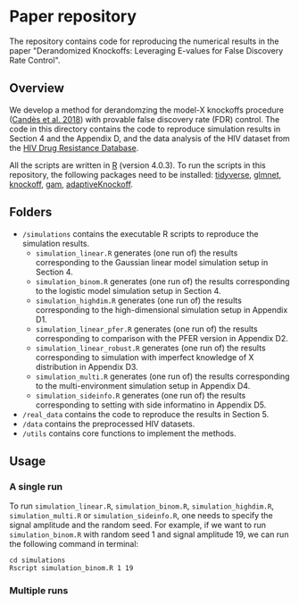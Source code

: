 # Paper repository
The repository contains code for reproducing the numerical results in the paper "Derandomized Knockoffs: Leveraging E-values for False Discovery Rate Control".

## Overview
We develop a method for derandomzing the model-X knockoffs procedure 
([Candès et al. 2018](https://candes.su.domains/publications/downloads/MX_Knockoffs.pdf))
with provable false discovery rate (FDR) control. The code in this directory 
contains the code to reproduce simulation results in Section 4 and the Appendix D,
and the data analysis of the HIV dataset from the 
[HIV Drug Resistance Database](https://hivdb.stanford.edu/download/GenoPhenoDatasets/PI_DataSet.txt).

All the scripts are written in [R](https://www.r-project.org/) (version 4.0.3).
To run the scripts in this repository, the following packages need to 
be installed: [tidyverse](https://www.tidyverse.org/), 
[glmnet](https://cran.r-project.org/web/packages/glmnet/index.html),
[knockoff](https://cran.r-project.org/web/packages/knockoff/index.html), 
[gam](https://cran.r-project.org/web/packages/gam/index.html),
[adaptiveKnockoff](https://github.com/zhimeir/adaptiveKnockoffs).

## Folders
- `/simulations` contains the executable R scripts to reproduce the simulation results.
  * `simulation_linear.R` generates (one run of) the results corresponding to the Gaussian linear model simulation setup in Section 4.
  * `simulation_binom.R` generates (one run of) the results corresponding to the logistic model simulation setup in Section 4.
  * `simulation_highdim.R` generates (one run of) the results corresponding to the high-dimensional simulation setup in Appendix D1.
  * `simulation_linear_pfer.R` generates (one run of) the results corresponding to comparison with the PFER version in Appendix D2.
  * `simulation_linear_robust.R` generates (one run of) the results corresponding to simulation with imperfect knowledge of X distribution in Appendix D3. 
  * `simulation_multi.R` generates (one run of) the results corresponding to the multi-environment simulation setup in Appendix D4.
  * `simulation_sideinfo.R` generates (one run of) the results corresponding to setting with side informatino in Appendix D5.
- `/real_data` contains the code to reproduce the results in Section 5.
- `/data` contains the preprocessed HIV datasets.
- `/utils` contains core functions to implement the methods.

## Usage
### A single run
To run `simulation_linear.R`, `simulation_binom.R`, `simulation_highdim.R`, `simulation_multi.R` or `simulation_sideinfo.R`,
one needs to specify the signal amplitude and the random seed. For example,
if we want to run `simulation_binom.R` with random seed 1 and signal amplitude 19,
we can run the following command in terminal:
```{r}
cd simulations
Rscript simulation_binom.R 1 19
```

### Multiple runs



